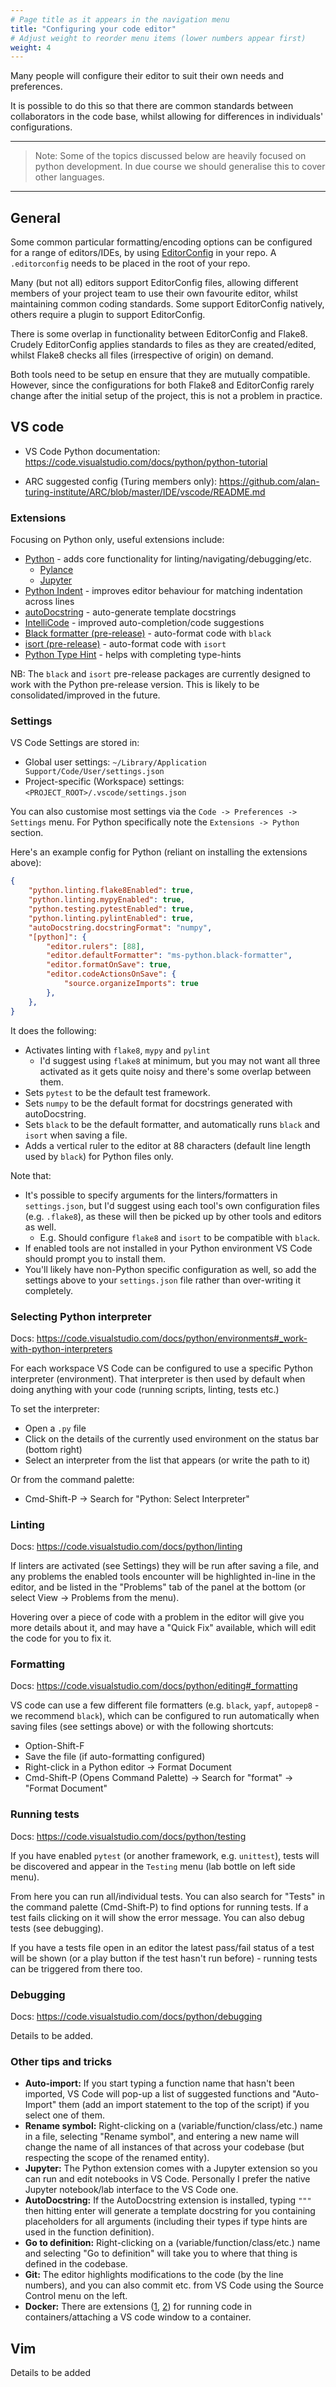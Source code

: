 ```yaml
---
# Page title as it appears in the navigation menu
title: "Configuring your code editor"
# Adjust weight to reorder menu items (lower numbers appear first)
weight: 4
---
```


Many people will configure their editor to suit their own needs and preferences.

It is possible to do this so that there are common standards between collaborators in the code base, whilst allowing for differences in individuals' configurations. 

* * *
> Note: Some of the topics discussed below are heavily focused on python development. In due course we should generalise this to cover other languages.
* * *



## General

Some common particular formatting/encoding options can be configured for a range of editors/IDEs, by using [EditorConfig](https://editorconfig.org) in your repo. A
`.editorconfig` needs to be placed in the root of your repo.

Many (but not all) editors support EditorConfig files, allowing different members of your project team to use their own favourite editor, whilst maintaining common coding standards. Some support EditorConfig natively, others require a plugin to support EditorConfig.

There is some overlap in functionality between EditorConfig and Flake8. Crudely EditorConfig applies standards to files as they are created/edited, whilst Flake8 checks all files (irrespective of origin) on demand.

Both tools need to be setup en ensure that they are mutually compatible. However, since the configurations for both Flake8 and EditorConfig rarely change after the initial setup of the project, this is not a problem in practice.

## VS code

- VS Code Python documentation: https://code.visualstudio.com/docs/python/python-tutorial

- ARC suggested config (Turing members only):
https://github.com/alan-turing-institute/ARC/blob/master/IDE/vscode/README.md

### Extensions

Focusing on Python only, useful extensions include:

- [Python](https://marketplace.visualstudio.com/items?itemName=ms-python.python) - adds core functionality for linting/navigating/debugging/etc.
   - [Pylance](https://marketplace.visualstudio.com/items?itemName=ms-python.vscode-pylance)
   - [Jupyter](https://marketplace.visualstudio.com/items?itemName=ms-toolsai.jupyter)
- [Python Indent](https://marketplace.visualstudio.com/items?itemName=KevinRose.vsc-python-indent) - improves editor behaviour for matching indentation across lines
- [autoDocstring](https://marketplace.visualstudio.com/items?itemName=njpwerner.autodocstring) - auto-generate template docstrings
- [IntelliCode](https://marketplace.visualstudio.com/items?itemName=VisualStudioExptTeam.vscodeintellicode) - improved auto-completion/code suggestions
- [Black formatter (pre-release)](https://marketplace.visualstudio.com/items?itemName=ms-python.black-formatter) - auto-format code with `black`
- [isort (pre-release)](https://marketplace.visualstudio.com/items?itemName=ms-python.isort) - auto-format code with `isort`
- [Python Type Hint](https://marketplace.visualstudio.com/items?itemName=njqdev.vscode-python-typehint) - helps with completing type-hints

NB: The `black` and `isort` pre-release packages are currently designed to work with the Python pre-release version. This is likely to be consolidated/improved in the future.

### Settings

VS Code Settings are stored in:
- Global user settings: `~/Library/Application Support/Code/User/settings.json`
- Project-specific (Workspace) settings: `<PROJECT_ROOT>/.vscode/settings.json`

You can also customise most settings via the `Code -> Preferences -> Settings`
menu. For Python specifically note the `Extensions -> Python` section.

Here's an example config for Python (reliant on installing the extensions above):

```json
{
    "python.linting.flake8Enabled": true,
    "python.linting.mypyEnabled": true,
    "python.testing.pytestEnabled": true,
    "python.linting.pylintEnabled": true,
    "autoDocstring.docstringFormat": "numpy",
    "[python]": {
        "editor.rulers": [88],
        "editor.defaultFormatter": "ms-python.black-formatter",
        "editor.formatOnSave": true,
        "editor.codeActionsOnSave": {
            "source.organizeImports": true
        },
    },
}
```

It does the following:

- Activates linting with `flake8`, `mypy` and `pylint`
   - I'd suggest using `flake8` at minimum, but you may not want all three activated as it gets quite noisy and there's some overlap between them.
- Sets `pytest` to be the default test framework.
- Sets `numpy` to be the default format for docstrings generated with autoDocstring.
- Sets `black` to be the default formatter, and automatically runs `black` and `isort` when saving a file.
- Adds a vertical ruler to the editor at 88 characters (default line length used by `black`) for Python files only.

Note that:

- It's possible to specify arguments for the linters/formatters in `settings.json`, but I'd suggest using each tool's own configuration files (e.g. `.flake8`), as these will then be picked up by other tools and editors as well.
   - E.g. Should configure `flake8` and `isort` to be compatible with `black`.
- If enabled tools are not installed in your Python environment VS Code should prompt
you to install them.
- You'll likely have non-Python specific configuration as well, so add the settings above to your `settings.json` file rather than over-writing it completely.

### Selecting Python interpreter

Docs: https://code.visualstudio.com/docs/python/environments#_work-with-python-interpreters

For each workspace VS Code can be configured to use a specific Python interpreter (environment). That interpreter is then used by default when doing anything with your code (running scripts, linting, tests etc.)

To set the interpreter:
- Open a `.py` file
- Click on the details of the currently used environment on the status bar (bottom right)
- Select an interpreter from the list that appears (or write the path to it)

Or from the command palette:
- Cmd-Shift-P -> Search for "Python: Select Interpreter"

### Linting

Docs: https://code.visualstudio.com/docs/python/linting

If linters are activated (see Settings) they will be run after saving a file, and any problems the enabled tools encounter will be highlighted in-line in the editor, and be listed in the "Problems" tab of the panel at the bottom (or select View -> Problems from the menu).

Hovering over a piece of code with a problem in the editor will give you more details about it, and may have a "Quick Fix" available, which will edit the code for you to fix it.

### Formatting

Docs: https://code.visualstudio.com/docs/python/editing#_formatting

VS code can use a few different file formatters (e.g. `black`, `yapf`, `autopep8` - we recommend `black`), which can be configured to run automatically when saving files (see settings above) or with the following shortcuts:

- Option-Shift-F
- Save the file (if auto-formatting configured)
- Right-click in a Python editor -> Format Document
- Cmd-Shift-P (Opens Command Palette) -> Search for "format" -> "Format Document"

### Running tests

Docs: https://code.visualstudio.com/docs/python/testing

If you have enabled `pytest` (or another framework, e.g. `unittest`), tests will be discovered and appear in the `Testing` menu (lab bottle on left side menu).

From here you can run all/individual tests. You can also search for "Tests" in the command palette (Cmd-Shift-P) to find options for running tests. If a test fails clicking on it will show the error message. You can also debug tests (see debugging).

If you have a tests file open in an editor the latest pass/fail status of a test will be shown (or a play button if the test hasn't run before) - running tests can be triggered from there too.

### Debugging

Docs: https://code.visualstudio.com/docs/python/debugging

Details to be added.

### Other tips and tricks

- **Auto-import:** If you start typing a function name that hasn't been imported, VS Code will pop-up a list of suggested functions and "Auto-Import" them (add an import statement to the top of the script) if you select one of them.
- **Rename symbol:** Right-clicking on a (variable/function/class/etc.) name in a file, selecting "Rename symbol", and entering a new name will change the name of all instances of that across your codebase (but respecting the scope of the renamed entity).
- **Jupyter:** The Python extension comes with a Jupyter extension so you can run and edit notebooks in VS Code. Personally I prefer the native Jupyter notebook/lab interface to the VS Code one.
- **AutoDocstring:** If the AutoDocstring extension is installed, typing `"""` then hitting enter will generate a template docstring for you containing placeholders for all arguments (including their types if type hints are used in the function definition).
- **Go to definition:** Right-clicking on a (variable/function/class/etc.) name and selecting "Go to definition" will take you to where that thing is defined in the codebase.
- **Git:** The editor highlights modifications to the code (by the line numbers), and you can also commit etc. from VS Code using the Source Control menu on the left.
- **Docker:** There are extensions ([1](https://marketplace.visualstudio.com/items?itemName=ms-azuretools.vscode-docker), [2](https://marketplace.visualstudio.com/items?itemName=ms-vscode-remote.remote-containers)) for running code in containers/attaching a VS code window to a container.

## Vim
Details to be added
